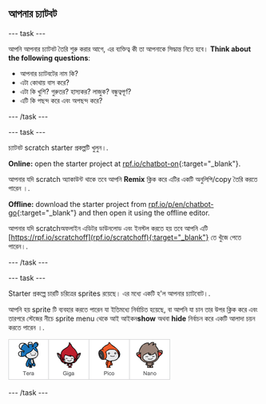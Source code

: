 ## আপনার চ্যাটবট

\--- task \---

আপনি আপনার চ্যাটবট তৈরি শুরু করার আগে, এর ব্যক্তিত্ব কী তা আপনাকে সিদ্ধান্ত নিতে হবে। **Think about the following questions**:

+ আপনার চ্যাটবটের নাম কি?
+ এটা কোথায় বাস করে?
+ এটা কি খুশি? গুরুতর? হাস্যকর? লাজুক? বন্ধুত্বপূর্ণ?
+ এটি কি পছন্দ করে এবং অপছন্দ করে?

\--- /task \---

\--- task \---

চ্যাটবট scratch starter প্রকল্পটি খুলুন।.

**Online:** open the starter project at [rpf.io/chatbot-on](https://rpf.io/chatbot-on){:target="_blank"}.

আপনার যদি scratch অ্যাকাউন্ট থাকে তবে আপনি **Remix** ক্লিক করে এটির একটি অনুলিপি/copy তৈরি করতে পারেন ।.

**Offline:** download the starter project from [rpf.io/p/en/chatbot-go](https://rpf.io/p/en/chatbot-go){:target="_blank"} and then open it using the offline editor.

আপনার যদি scratchঅফলাইন এডিটর ডাউনলোড এবং ইনস্টল করতে হয় তবে আপনি এটি [https://rpf.io/scratchoff](rpf.io/scratchoff){:target="_blank"} তে খুঁজে পেতে পারেন।.

\--- /task \---

\--- task \---

Starter প্রকল্পে চারটি চরিত্রের sprites রয়েছে। এর মধ্যে একটি হ'ল আপনার চ্যাটবোট।.

আপনি হয় sprite টি ব্যবহার করতে পারেন যা ইতিমধ্যে নির্বাচিত হয়েছে, বা আপনি যা চান তার উপর ক্লিক করে এবং তারপরে স্টেজের নীচে sprite menu থেকে আই আইকন**show** অথবা **hide** নির্বাচন করে একটি আলাদা চয়ন করতে পারেন ।.

![Choose a character](images/chatbot-characters.png)

\--- /task \---